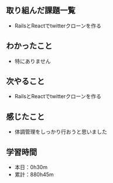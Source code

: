 ## 取り組んだ課題一覧
- RailsとReactでtwitterクローンを作る
## わかったこと
- 特にありません
## 次やること
- RailsとReactでtwitterクローンを作る
## 感じたこと
- 体調管理をしっかり行おうと思いました
## 学習時間
- 本日：0h30m
- 累計：880h45m
